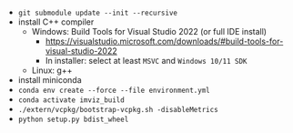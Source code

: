 * `git submodule update --init --recursive`
* install C++ compiler
  - Windows: Build Tools for Visual Studio 2022 (or full IDE install)
    - https://visualstudio.microsoft.com/downloads/#build-tools-for-visual-studio-2022
    - In installer: select at least `MSVC` and `Windows 10/11 SDK`
  - Linux: g++
* install miniconda
* `conda env create --force --file environment.yml`
* `conda activate imviz_build`
* `./extern/vcpkg/bootstrap-vcpkg.sh -disableMetrics`
* `python setup.py bdist_wheel`